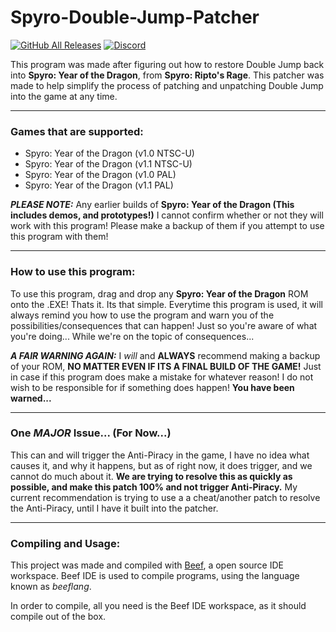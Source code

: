 # Spyro-Double-Jump-Patcher
[![GitHub All Releases](https://img.shields.io/github/downloads/Cooljackup/Spyro-YotD-Double-Jump-Patcher/total)](https://github.com/Cooljackup/Spyro-YotD-Double-Jump-Patcher/releases) [![Discord](https://img.shields.io/discord/619694339777495056?color=7289DA&label=Mod%20the%20Dragon&logo=discord&logoColor=ffffff)](https://discord.gg/nVwGhN2)

This program was made after figuring out how to restore Double Jump back into **Spyro: Year of the Dragon**, from **Spyro: Ripto's Rage**. This patcher was made to help simplify the process of patching and unpatching Double Jump into the game at any time.


---
### Games that are supported:
* Spyro: Year of the Dragon (v1.0 NTSC-U)
* Spyro: Year of the Dragon (v1.1 NTSC-U)
* Spyro: Year of the Dragon (v1.0 PAL)
* Spyro: Year of the Dragon (v1.1 PAL)

***PLEASE NOTE:*** Any earlier builds of **Spyro: Year of the Dragon (This includes demos, and prototypes!)** I cannot confirm whether or not they will work with this program! Please make a backup of them if you attempt to use this program with them!

---
### How to use this program:
To use this program, drag and drop any **Spyro: Year of the Dragon** ROM onto the .EXE! Thats it. Its that simple.
Everytime this program is used, it will always remind you how to use the program and warn you of the possibilities/consequences that can happen! Just so you're aware of what you're doing... While we're on the topic of consequences...

***A FAIR WARNING AGAIN:***
I *will* and **ALWAYS** recommend making a backup of your ROM, **NO MATTER EVEN IF ITS A FINAL BUILD OF THE GAME!** Just in case if this program does make a mistake for whatever reason! I do not wish to be responsible for if something does happen!
**You have been warned...**

---
### One *MAJOR* Issue... (For Now...)
This can and will trigger the Anti-Piracy in the game, I have no idea what causes it, and why it happens, but as of right now, it does trigger, and we cannot do much about it. **We are trying to resolve this as quickly as possible, and make this patch 100% and not trigger Anti-Piracy.** My current recommendation is trying to use a a cheat/another patch to resolve the Anti-Piracy, until I have it built into the patcher.

---
### Compiling and Usage:
This project was made and compiled with [Beef](https://github.com/beefytech/Beef), a open source IDE workspace.
Beef IDE is used to compile programs, using the language known as *beeflang*.

In order to compile, all you need is the Beef IDE workspace, as it should compile out of the box.
